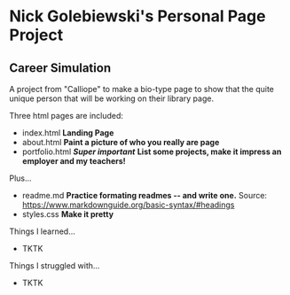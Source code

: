 
# Nick Golebiewski's Personal Page Project

## Career Simulation

A project from "Calliope" to make a bio-type page to show that the quite unique person that will be working on their library page.

Three html pages are included:
- index.html __Landing Page__
- about.html __Paint a picture of who you really are page__
- portfolio.html ***Super important*** __List some projects, make it impress an employer and my teachers!__

Plus...
- readme.md __Practice formating readmes -- and write one.__ Source: https://www.markdownguide.org/basic-syntax/#headings
- styles.css __Make it pretty__

Things I learned...
- TKTK

Things I struggled with...
- TKTK

